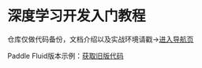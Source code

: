 # 深度学习开发入门教程

仓库仅做代码备份，文档介绍以及实战环境请戳->[进入导航页](https://aistudio.baidu.com/aistudio/projectdetail/436450)

Paddle Fluid版本示例：[获取旧版代码](https://github.com/GT-ZhangAcer/DLExample/tree/Paddle1.0)